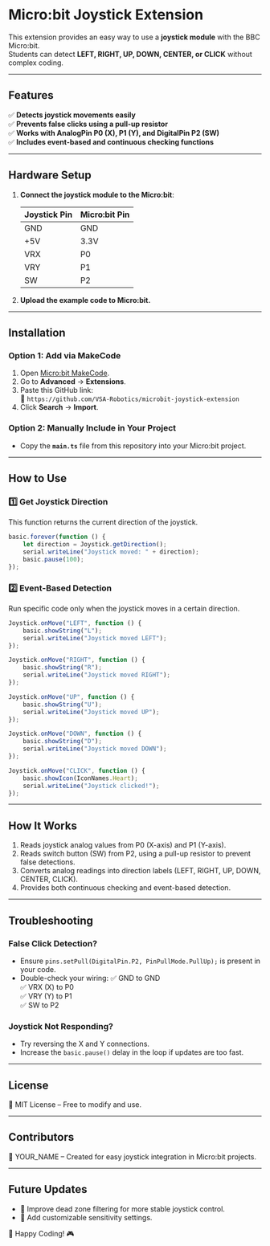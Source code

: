 # Micro:bit Joystick Extension

This extension provides an easy way to use a **joystick module** with the BBC Micro:bit.  
Students can detect **LEFT, RIGHT, UP, DOWN, CENTER, or CLICK** without complex coding.

---

## Features
✅ **Detects joystick movements easily**  
✅ **Prevents false clicks using a pull-up resistor**  
✅ **Works with AnalogPin P0 (X), P1 (Y), and DigitalPin P2 (SW)**  
✅ **Includes event-based and continuous checking functions**  

---

## Hardware Setup
1. **Connect the joystick module to the Micro:bit**:  
   
   | Joystick Pin | Micro:bit Pin |
   |-------------|--------------|
   | GND         | GND          |
   | +5V         | 3.3V         |
   | VRX         | P0           |
   | VRY         | P1           |
   | SW          | P2           |

2. **Upload the example code to Micro:bit.**  

---

## Installation

### **Option 1: Add via MakeCode**
1. Open [Micro:bit MakeCode](https://makecode.microbit.org/).
2. Go to **Advanced** → **Extensions**.
3. Paste this GitHub link:  
   📌 `https://github.com/VSA-Robotics/microbit-joystick-extension`
4. Click **Search** → **Import**.

### **Option 2: Manually Include in Your Project**
- Copy the **`main.ts`** file from this repository into your Micro:bit project.

---

## How to Use

### **1️⃣ Get Joystick Direction**
This function returns the current direction of the joystick.

```typescript
basic.forever(function () {
    let direction = Joystick.getDirection();
    serial.writeLine("Joystick moved: " + direction);
    basic.pause(100);
});
```

### **2️⃣ Event-Based Detection**
Run specific code only when the joystick moves in a certain direction.

```typescript
Joystick.onMove("LEFT", function () {
    basic.showString("L");
    serial.writeLine("Joystick moved LEFT");
});

Joystick.onMove("RIGHT", function () {
    basic.showString("R");
    serial.writeLine("Joystick moved RIGHT");
});

Joystick.onMove("UP", function () {
    basic.showString("U");
    serial.writeLine("Joystick moved UP");
});

Joystick.onMove("DOWN", function () {
    basic.showString("D");
    serial.writeLine("Joystick moved DOWN");
});

Joystick.onMove("CLICK", function () {
    basic.showIcon(IconNames.Heart);
    serial.writeLine("Joystick clicked!");
});
```

---

## How It Works
1. Reads joystick analog values from P0 (X-axis) and P1 (Y-axis).
2. Reads switch button (SW) from P2, using a pull-up resistor to prevent false detections.
3. Converts analog readings into direction labels (LEFT, RIGHT, UP, DOWN, CENTER, CLICK).
4. Provides both continuous checking and event-based detection.

---

## Troubleshooting

### **False Click Detection?**
- Ensure `pins.setPull(DigitalPin.P2, PinPullMode.PullUp);` is present in your code.
- Double-check your wiring:
  ✅ GND to GND  
  ✅ VRX (X) to P0  
  ✅ VRY (Y) to P1  
  ✅ SW to P2  

### **Joystick Not Responding?**
- Try reversing the X and Y connections.
- Increase the `basic.pause()` delay in the loop if updates are too fast.

---

## License
📜 MIT License – Free to modify and use.

---

## Contributors
👤 YOUR_NAME – Created for easy joystick integration in Micro:bit projects.

---

## Future Updates
- 🔹 Improve dead zone filtering for more stable joystick control.
- 🔹 Add customizable sensitivity settings.

🚀 Happy Coding! 🎮

